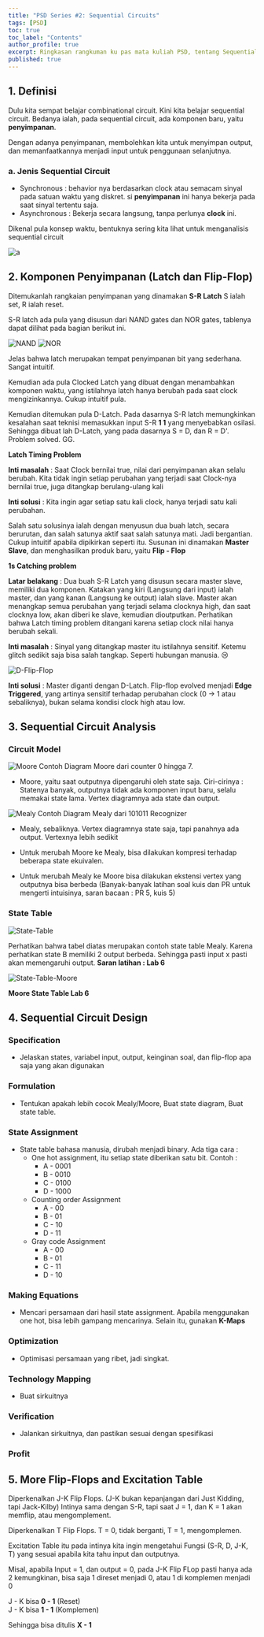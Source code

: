 ```yaml
---
title: "PSD Series #2: Sequential Circuits"
tags: [PSD]
toc: true
toc_label: "Contents"
author_profile: true
excerpt: Ringkasan rangkuman ku pas mata kuliah PSD, tentang Sequential Circuits. 👨‍🏫
published: true
---
```

## 1. Definisi

Dulu kita sempat belajar combinational circuit. Kini kita belajar sequential circuit. Bedanya ialah, pada sequential circuit, ada komponen baru, yaitu **penyimpanan**.

Dengan adanya penyimpanan, membolehkan kita untuk menyimpan output, dan memanfaatkannya menjadi input untuk penggunaan selanjutnya.

### a. Jenis Sequential Circuit
- Synchronous : behavior nya berdasarkan clock atau semacam sinyal pada satuan waktu yang diskret. si **penyimpanan** ini hanya bekerja pada saat sinyal tertentu saja.
- Asynchronous : Bekerja secara langsung, tanpa perlunya **clock** ini.

Dikenal pula konsep waktu, bentuknya sering kita lihat untuk menganalisis sequential circuit

<img src="https://i.ibb.co/kg2tZMQ/a.png" alt="a" border="0">

## 2. Komponen Penyimpanan (Latch dan Flip-Flop)

Ditemukanlah rangkaian penyimpanan yang dinamakan **S-R Latch** S ialah set, R ialah reset.

S-R latch ada pula yang disusun dari NAND gates dan NOR gates, tablenya dapat dilihat pada bagian berikut ini.

<img src="https://i.ibb.co/x2ZW31x/NAND.png" alt="NAND" border="0">

<img src="https://i.ibb.co/HzdVpRp/NOR.png" alt="NOR" border="0">

Jelas bahwa latch merupakan tempat penyimpanan bit yang sederhana. Sangat intuitif.

Kemudian ada pula Clocked Latch yang dibuat dengan menambahkan komponen waktu, yang istilahnya latch hanya berubah pada saat clock mengizinkannya. Cukup intuitif pula.

Kemudian ditemukan pula D-Latch. Pada dasarnya S-R latch memungkinkan kesalahan saat teknisi memasukkan input S-R **1 1** yang menyebabkan osilasi. Sehingga dibuat lah D-Latch, yang pada dasarnya S = D, dan R = D'. Problem solved. GG.

**Latch Timing Problem** 

**Inti masalah** : Saat Clock bernilai true, nilai dari penyimpanan akan selalu berubah. Kita tidak ingin setiap perubahan yang terjadi saat Clock-nya bernilai true, juga ditangkap berulang-ulang kali

**Inti solusi** : Kita ingin agar setiap satu kali clock, hanya terjadi satu kali perubahan.

Salah satu solusinya ialah dengan menyusun dua buah latch, secara berurutan, dan salah satunya aktif saat salah satunya mati. Jadi bergantian. Cukup intuitif apabila dipikirkan seperti itu. Susunan ini dinamakan **Master Slave**, dan menghasilkan produk baru, yaitu **Flip - Flop**

**1s Catching problem**

**Latar belakang** :  Dua buah S-R Latch yang disusun secara master slave, memiliki dua komponen. Katakan yang kiri (Langsung dari input) ialah master, dan yang kanan (Langsung ke output) ialah slave. Master akan menangkap semua perubahan yang terjadi selama clocknya high, dan saat clocknya low, akan diberi ke slave, kemudian dioutputkan. Perhatikan bahwa Latch timing problem ditangani karena setiap clock nilai hanya berubah sekali.

**Inti masalah** : Sinyal yang ditangkap master itu istilahnya sensitif. Ketemu glitch sedikit saja bisa salah tangkap. Seperti hubungan manusia. 😢


<img src="https://i.ibb.co/hWqh6Gf/D-Flip-Flop.png" alt="D-Flip-Flop" border="0">

**Inti solusi** : Master diganti dengan D-Latch. Flip-flop evolved menjadi **Edge Triggered**, yang artinya sensitif terhadap perubahan clock (0 -> 1 atau sebaliknya), bukan selama kondisi clock high atau low.

## 3. Sequential Circuit Analysis

### Circuit Model

<img src="https://i.ibb.co/7CZYcq8/Moore.jpg" alt="Moore" border="0">
Contoh Diagram Moore dari counter 0 hingga 7.

- Moore, yaitu saat outputnya dipengaruhi oleh state saja. Ciri-cirinya : Statenya banyak, outputnya tidak ada komponen input baru, selalu memakai state lama. Vertex diagramnya ada state dan output.

<img src="https://i.ibb.co/Hh2gLyn/Mealy.png" alt="Mealy" border="0">
Contoh Diagram Mealy dari 101011 Recognizer

- Mealy, sebaliknya. Vertex diagramnya state saja, tapi panahnya ada output. Vertexnya lebih sedikit

- Untuk merubah Moore ke Mealy, bisa dilakukan kompresi terhadap beberapa state ekuivalen.
- Untuk merubah Mealy ke Moore bisa dilakukan ekstensi vertex yang outputnya bisa berbeda (Banyak-banyak latihan soal kuis dan PR untuk mengerti intuisinya, saran bacaan : PR 5, kuis 5)

### State Table

<img src="https://i.ibb.co/5MZh9Dc/State-Table.png" alt="State-Table" border="0">

Perhatikan bahwa tabel diatas merupakan contoh state table Mealy. Karena perhatikan state B memiliki 2 output berbeda. Sehingga pasti input x pasti akan memengaruhi output. **Saran latihan : Lab 6**

<img src="https://i.ibb.co/k8RbQph/State-Table-Moore.jpg" alt="State-Table-Moore" border="0">

**Moore State Table Lab 6**

## 4. Sequential Circuit Design

### Specification

- Jelaskan states, variabel input, output, keinginan soal, dan flip-flop apa saja yang akan digunakan


### Formulation

- Tentukan apakah lebih cocok Mealy/Moore, Buat state diagram, Buat state table.

### State Assignment

- State table bahasa manusia, dirubah menjadi binary. Ada tiga cara :
  - One hot assignment, itu setiap state diberikan satu bit. Contoh :
    - A - 0001
    - B - 0010
    - C - 0100
    - D - 1000
  - Counting order Assignment
    - A - 00
    - B - 01
    - C - 10
    - D - 11
  - Gray code Assignment
    - A - 00
    - B - 01
    - C - 11
    - D - 10

### Making Equations

- Mencari persamaan dari hasil state assignment. Apabila menggunakan one hot, bisa lebih gampang mencarinya. Selain itu, gunakan **K-Maps**

### Optimization

- Optimisasi persamaan yang ribet, jadi singkat.

### Technology Mapping

- Buat sirkuitnya

### Verification

- Jalankan sirkuitnya, dan pastikan sesuai dengan spesifikasi

### Profit

## 5. More Flip-Flops and Excitation Table

Diperkenalkan J-K Flip Flops. (J-K bukan kepanjangan dari Just Kidding, tapi Jack-Kilby) Intinya sama dengan S-R, tapi saat J = 1, dan K = 1 akan memflip, atau mengomplement.

Diperkenalkan T Flip Flops. T = 0, tidak berganti, T = 1, mengomplemen.

Excitation Table itu pada intinya kita ingin mengetahui Fungsi (S-R, D, J-K, T) yang sesuai apabila kita tahu input dan outputnya.

Misal, apabila Input = 1, dan output = 0, pada J-K Flip FLop pasti hanya ada 2 kemungkinan, bisa saja 1 direset menjadi 0, atau 1 di komplemen menjadi 0

J - K bisa **0 - 1** (Reset)  
J - K bisa **1 - 1** (Komplemen)

Sehingga bisa ditulis **X - 1**